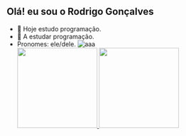 ## Olá! eu sou o Rodrigo Gonçalves

- 🔭 Hoje estudo programação.
- 🌱 A estudar programação.
- Pronomes: ele/dele.
![aaa](https://github.com/Rodrigo-Goncalves1/Rodrigo-Goncalves1/assets/153545307/732c7294-c638-49a1-ad7d-a7b75abb8898)
  <div>
  <a href="https://github.com/Rodrigo-Goncalves1">
  <img height="180cm" src="https://github-readme-status.vercel.app/api?username=Rodrigo-Goncalves1&show_icons=true&theme=dracula&include_all_comits=true&counts_private=true"/>
  <img height="180cm" src="https://github-readme-status.vercel.app/api/top-langs/?username=Rodrigo-Goncalves1&layout=compact&langs_count=16&theme=dark"/>
</div>

